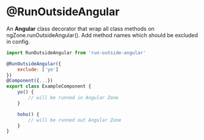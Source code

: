 # @RunOutsideAngular

An **Angular** class decorator that wrap all class methods on ngZone.runOutsideAngular(). Add method names which should be excluded in config.

```js
import RunOutsideAngular from 'run-outside-angular'

@RunOutsideAngular({
    exclude: ['yo']
})
@Component({...})
export class ExampleComponent {
    yo() {
        // will be runned in Angular Zone
    }

    hoho() {
        // will be runned out Angular Zone
    }
}
```
